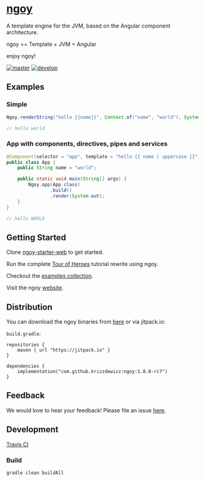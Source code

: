 # [ngoy](https://krizzdewizz.github.io/ngoy-website)


A template engine for the JVM, based on the Angular component architecture.

ngoy == Template + JVM + Angular

enjoy ngoy!

[![master](https://travis-ci.com/krizzdewizz/ngoy.svg?branch=master)](https://travis-ci.com/krizzdewizz/ngoy.svg?branch=master) [![develop](https://travis-ci.com/krizzdewizz/ngoy.svg?branch=develop)](https://travis-ci.com/krizzdewizz/ngoy.svg?branch=develop)

## Examples

### Simple

```java
Ngoy.renderString("hello {{name}}", Context.of("name", "world"), System.out);

// hello world
```

### App with components, directives, pipes and services

```java
@Component(selector = "app", template = "hello {{ name | uppercase }}")
public class App {
    public String name = "world";

    public static void main(String[] args) {
        Ngoy.app(App.class)
                .build()
                .render(System.out);
    }
}

// hello WORLD
```

## Getting Started

Clone [ngoy-starter-web](https://github.com/krizzdewizz/ngoy-starter-web) to get started.

Run the complete [Tour of Heroes](https://github.com/krizzdewizz/ngoy-tour-of-heroes) tutorial rewrite using ngoy.

Checkout the [examples collection](https://github.com/krizzdewizz/ngoy-examples).

Visit the ngoy [website](https://krizzdewizz.github.io/ngoy-website).

## Distribution

You can download the ngoy binaries from [here](https://github.com/krizzdewizz/ngoy/releases) or via jitpack.io:

`build.gradle`:
```
repositories {
	maven { url "https://jitpack.io" }
}

dependencies {
	implementation("com.github.krizzdewizz:ngoy:1.0.0-rc7")
}
```

## Feedback

We would love to hear your feedback! Please file an issue [here](https://github.com/krizzdewizz/ngoy/issues).

## Development

[Travis CI](https://travis-ci.com/krizzdewizz/ngoy)

### Build
```
gradle clean buildAll
```

